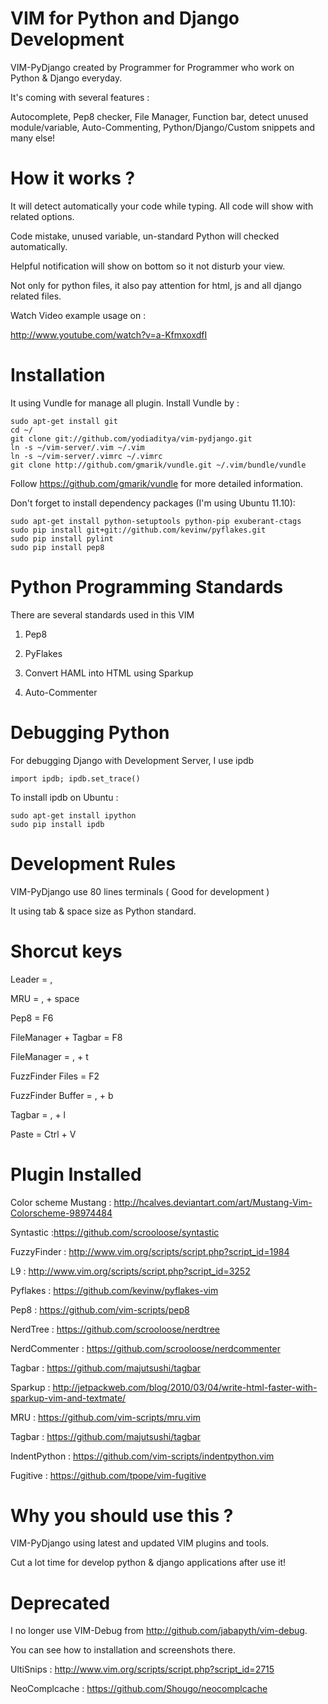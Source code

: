 # VIM for Python and Django Development

VIM-PyDjango created by Programmer for Programmer who work on Python & Django 
everyday.

It's coming with several features : 

Autocomplete, Pep8 checker, File Manager, Function bar, detect unused module/variable, Auto-Commenting, 
Python/Django/Custom snippets and many else!


# How it works ?

It will detect automatically your code while typing. All code will show with 
related options.

Code mistake, unused variable, un-standard Python will checked automatically. 

Helpful notification will show on bottom so it not disturb your view.

Not only for python files, it also pay attention for  html, js and all django
related files.

Watch Video example usage on :

http://www.youtube.com/watch?v=a-KfmxoxdfI

# Installation

It using Vundle for manage all plugin. Install Vundle by :

    sudo apt-get install git
    cd ~/
    git clone git://github.com/yodiaditya/vim-pydjango.git
    ln -s ~/vim-server/.vim ~/.vim
    ln -s ~/vim-server/.vimrc ~/.vimrc
    git clone http://github.com/gmarik/vundle.git ~/.vim/bundle/vundle

Follow https://github.com/gmarik/vundle for more detailed information.

Don't forget to install dependency packages (I'm using Ubuntu 11.10):

    sudo apt-get install python-setuptools python-pip exuberant-ctags
    sudo pip install git+git://github.com/kevinw/pyflakes.git
    sudo pip install pylint
    sudo pip install pep8

# Python Programming Standards

There are several standards used in this VIM 

1. Pep8

2. PyFlakes

3. Convert HAML into HTML using Sparkup

4. Auto-Commenter


# Debugging Python

For debugging Django with Development Server, I use ipdb

    import ipdb; ipdb.set_trace()

To install ipdb on Ubuntu :

    sudo apt-get install ipython
    sudo pip install ipdb


# Development Rules

VIM-PyDjango use 80 lines terminals ( Good for development )

It using tab & space size as Python standard.

# Shorcut keys

Leader                = ,

MRU                   = , + space

Pep8                  = F6

FileManager + Tagbar  = F8

FileManager           = , + t 

FuzzFinder Files      = F2 

FuzzFinder Buffer     = , + b

Tagbar                = , + l

Paste                = Ctrl + V


# Plugin Installed

Color scheme Mustang : http://hcalves.deviantart.com/art/Mustang-Vim-Colorscheme-98974484

Syntastic :https://github.com/scrooloose/syntastic

FuzzyFinder : http://www.vim.org/scripts/script.php?script_id=1984

L9 : http://www.vim.org/scripts/script.php?script_id=3252

Pyflakes : https://github.com/kevinw/pyflakes-vim

Pep8 : https://github.com/vim-scripts/pep8

NerdTree : https://github.com/scrooloose/nerdtree

NerdCommenter : https://github.com/scrooloose/nerdcommenter

Tagbar : https://github.com/majutsushi/tagbar

Sparkup : http://jetpackweb.com/blog/2010/03/04/write-html-faster-with-sparkup-vim-and-textmate/

MRU    : https://github.com/vim-scripts/mru.vim

Tagbar : https://github.com/majutsushi/tagbar


IndentPython : https://github.com/vim-scripts/indentpython.vim

Fugitive : https://github.com/tpope/vim-fugitive


# Why you should use this ?

VIM-PyDjango using latest and updated VIM plugins and tools. 

Cut a lot time for develop python & django applications after use it!

# Deprecated 

I no longer use VIM-Debug from http://github.com/jabapyth/vim-debug.

You can see how to installation and screenshots there.

UltiSnips : http://www.vim.org/scripts/script.php?script_id=2715

NeoComplcache : https://github.com/Shougo/neocomplcache

